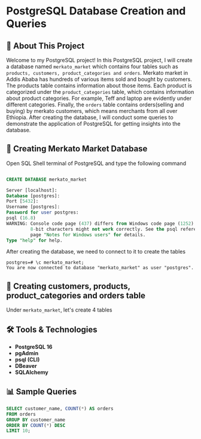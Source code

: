 # PostgreSQL Database Creation and Queries

## 🚀 About This Project
Welcome to my PostgreSQL project! In this PostgreSQL project, I will create a database named `merkato_market` which contains four tables such as `products, customers, product_categories
and orders`. Merkato market in Addis Ababa has hundreds of various items sold and bought by customers. The products table contains information 
about those items. Each product is categorized under the `product_categories` table, which contains information about product categories. For example, Teff and laptop are evidently under different categories. Finally, the `orders` table contains orders(selling and buying) by merkato customers, which means merchants from all over Ethiopia. After creating the database, I will conduct some queries to demonstrate the application of PostgreSQL for getting insights into the database. 

## 📌 Creating Merkato Market Database 
Open SQL Shell terminal of PostgreSQL and type the following command
```sql

CREATE DATABASE merkato_market

Server [localhost]:
Database [postgres]:
Port [5432]:
Username [postgres]:
Password for user postgres:
psql (16.8)
WARNING: Console code page (437) differs from Windows code page (1252)
         8-bit characters might not work correctly. See the psql reference
         page "Notes for Windows users" for details.
Type "help" for help.
```
After creating the database, we need to connect to it to create the tables
```
postgres=# \c merkato_market;
You are now connected to database "merkato_market" as user "postgres".

```
## 📌 Creating customers, products, product_categories and orders table 

Under `merkato_market`, let's create 4 tables




## 🛠️ Tools & Technologies
- **PostgreSQL 16**
- **pgAdmin**
- **psql (CLI)**
- **DBeaver**
- **SQLAlchemy**

## 📊 Sample Queries
```sql
SELECT customer_name, COUNT(*) AS orders
FROM orders
GROUP BY customer_name
ORDER BY COUNT(*) DESC
LIMIT 10;

